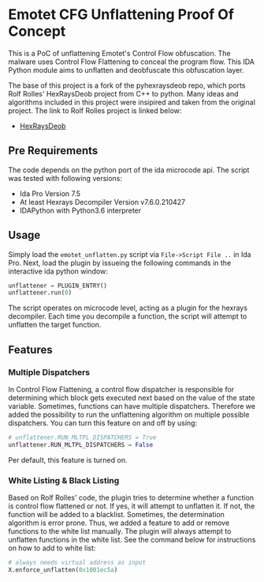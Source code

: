 # Emotet CFG Unflattening Proof Of Concept

This is a PoC of unflattening Emotet's Control Flow obfuscation. The malware uses Control Flow Flattening to conceal the program flow. This IDA Python module aims to unflatten and deobfuscate this obfuscation layer.

The base of this project is a fork of the pyhexraysdeob repo, which ports Rolf Rolles' HexRaysDeob project from C++ to python. 
Many ideas and algorithms included in this project were insipired and taken from the original project. The link to Rolf Rolles project
is linked below:

* [HexRaysDeob](https://github.com/RolfRolles/HexRaysDeob) 

## Pre Requirements

The code depends on the python port of the ida microcode api. The script was tested with following versions:

* Ida Pro Version 7.5
* At least Hexrays Decompiler Version v7.6.0.210427 
* IDAPython with Python3.6 interpreter

## Usage

Simply load the `emotet_unflatten.py` script via `File->Script File ..` in Ida Pro. Next, load the plugin by issueing the following commands in the interactive ida python window:

```python
unflattener = PLUGIN_ENTRY()
unflattener.run(0)
```

The script operates on microcode level, acting as a plugin for the hexrays decompiler. Each time you decompile a function, the script will attempt to unflatten the target function.

## Features

### Multiple Dispatchers

In Control Flow Flattening, a control flow dispatcher is responsible for determining which block gets executed next based on the value of the state variable. Sometimes, functions can have multiple dispatchers. Therefore we added the possibility to run the unflattening algorithm on multiple possible dispatchers. You can turn this feature on and off by using:

```python
# unflattener.RUN_MLTPL_DISPATCHERS = True
unflattener.RUN_MLTPL_DISPATCHERS = False
```

Per default, this feature is turned on.

### White Listing & Black Listing

Based on Rolf Rolles' code, the plugin tries to determine whether a function is control flow flattened or not. If yes, it will attempt to unflatten it. If not, the function will be added to a blacklist. Sometimes, the determination algorithm is error prone. Thus, we added a feature to add or remove functions to the white list manually. The plugin will always attempt to unflatten functions in the white list. See the command below for instructions on how to add to white list:

```python
# always needs virtual address as input
X.enforce_unflatten(0x1001ec5a)
```
